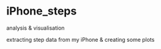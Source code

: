 # iPhone_steps
analysis &amp; visualisation

extracting step data from my iPhone & creating some plots
